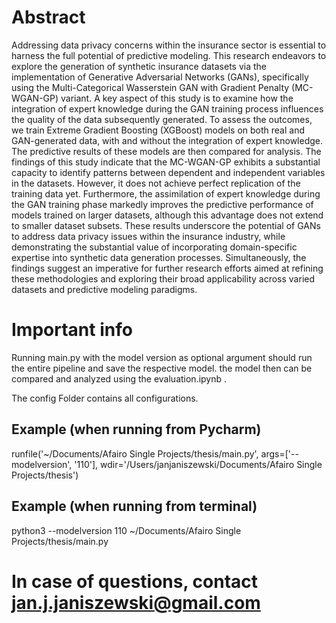 # Abstract
Addressing data privacy concerns within the insurance sector is essential to harness the full potential of predictive modeling. This research endeavors to explore the generation of synthetic insurance datasets via the implementation of Generative Adversarial Networks (GANs), specifically using the Multi-Categorical Wasserstein GAN with Gradient Penalty (MC-WGAN-GP) variant. A key aspect of this study is to examine how the integration of expert knowledge during the GAN training process influences the quality of the data subsequently generated. To assess the outcomes, we train Extreme Gradient Boosting (XGBoost) models on both real and GAN-generated data, with and without the integration of expert knowledge. The predictive results of these models are then compared for analysis. The findings of this study indicate that the MC-WGAN-GP exhibits a substantial capacity to identify patterns between dependent and independent variables in the datasets. However, it does not achieve perfect replication of the training data yet. Furthermore, the assimilation of expert knowledge during the GAN training phase markedly improves the predictive performance of models trained on larger datasets, although this advantage does not extend to smaller dataset subsets. These results underscore the potential of GANs to address data privacy issues within the insurance industry, while demonstrating the substantial value of incorporating domain-specific expertise into synthetic data generation processes. Simultaneously, the findings suggest an imperative for further research efforts aimed at refining these methodologies and exploring their broad applicability across varied datasets and predictive modeling paradigms.

# Important info
Running main.py with the model version as optional argument should run the entire pipeline and save the respective model. the model then can be compared and analyzed using the evaluation.ipynb .

The config Folder contains all configurations.

## Example (when running from Pycharm)
runfile('~/Documents/Afairo Single Projects/thesis/main.py', args=['--modelversion', '110'], wdir='/Users/janjaniszewski/Documents/Afairo Single Projects/thesis')

## Example (when running from terminal)
python3 --modelversion 110 ~/Documents/Afairo Single Projects/thesis/main.py

# In case of questions, contact jan.j.janiszewski@gmail.com